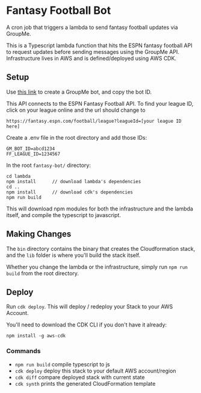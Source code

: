 # Fantasy Football Bot

A cron job that triggers a lambda to send fantasy football updates via GroupMe.

This is a Typescript lambda function that hits the ESPN fantasy football API to request updates before sending messages using the GroupMe API. Infrastructure lives in AWS and is defined/deployed using AWS CDK.

## Setup

Use [this link](https://dev.groupme.com/tutorials/bots) to create a GroupMe bot, and copy the bot ID.

This API connects to the ESPN Fantasy Football API. To find your league ID, click on your league online and the url should change to

```
https://fantasy.espn.com/football/league?leagueId=[your league ID here]
```

Create a .env file in the root directory and add those IDs:

```
GM_BOT_ID=abcd1234
FF_LEAGUE_ID=1234567
```

In the root `fantasy-bot/` directory:

```
cd lambda
npm install      // download lambda's dependencies
cd ..
npm install      // download cdk's dependencies
npm run build
```

This will download npm modules for both the infrastructure and the lambda itself, and compile the typescript to javascript.

## Making Changes

The `bin` directory contains the binary that creates the Cloudformation stack, and the `lib` folder is where you'll build the stack itself.

Whether you change the lambda or the infrastructure, simply run `npm run build` from the root directory.

## Deploy

Run `cdk deploy`. This will deploy / redeploy your Stack to your AWS Account.

You'll need to download the CDK CLI if you don't have it already:

```
npm install -g aws-cdk
```

### Commands

- `npm run build` compile typescript to js
- `cdk deploy` deploy this stack to your default AWS account/region
- `cdk diff` compare deployed stack with current state
- `cdk synth` prints the generated CloudFormation template
